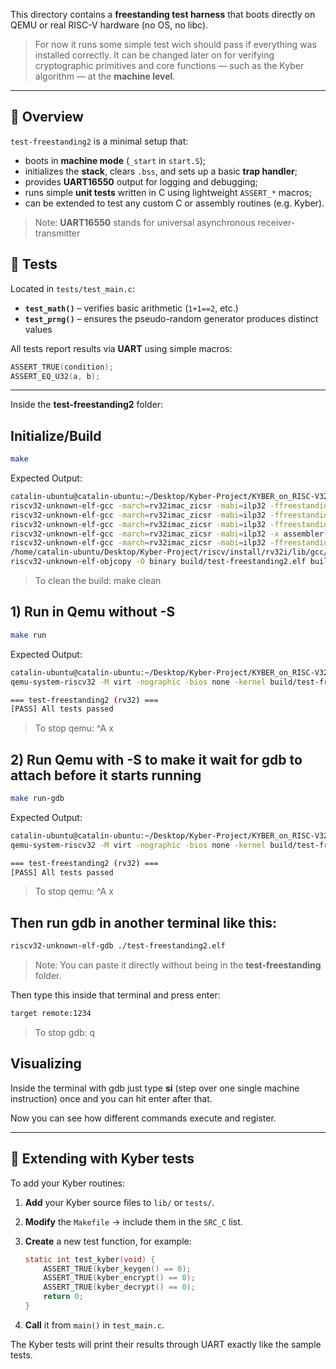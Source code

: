 This directory contains a **freestanding test harness** that boots directly on QEMU or real RISC-V hardware (no OS, no libc).  

> For now it runs some simple test wich should pass if everything was installed correctly. It can be changed later on for verifying cryptographic primitives and core functions — such as the Kyber algorithm — at the **machine level**. 

---

## 🧩 Overview

`test-freestanding2` is a minimal setup that:
- boots in **machine mode** (`_start` in `start.S`);
- initializes the **stack**, clears `.bss`, and sets up a basic **trap handler**;
- provides **UART16550** output for logging and debugging;
- runs simple **unit tests** written in C using lightweight `ASSERT_*` macros;
- can be extended to test any custom C or assembly routines (e.g. Kyber).

> Note: **UART16550** stands for universal asynchronous receiver-transmitter

## 🧪 Tests

Located in `tests/test_main.c`:

- **`test_math()`** – verifies basic arithmetic (`1+1==2`, etc.)
- **`test_prng()`** – ensures the pseudo-random generator produces distinct values

All tests report results via **UART** using simple macros:
```c
ASSERT_TRUE(condition);
ASSERT_EQ_U32(a, b);
```

---

Inside the **test-freestanding2** folder:

## Initialize/Build

```bash
make
```

Expected Output:

```bash
catalin-ubuntu@catalin-ubuntu:~/Desktop/Kyber-Project/KYBER_on_RISC-V32/test-freestanding2$ make
riscv32-unknown-elf-gcc -march=rv32imac_zicsr -mabi=ilp32 -ffreestanding -fno-builtin -nostdlib -nostartfiles -Os -g -Wall -Wextra -Wno-unused-parameter -Wno-missing-field-initializers -Iinclude -c drivers/uart16550.c -o build/drivers/uart16550.o
riscv32-unknown-elf-gcc -march=rv32imac_zicsr -mabi=ilp32 -ffreestanding -fno-builtin -nostdlib -nostartfiles -Os -g -Wall -Wextra -Wno-unused-parameter -Wno-missing-field-initializers -Iinclude -c lib/util.c -o build/lib/util.o
riscv32-unknown-elf-gcc -march=rv32imac_zicsr -mabi=ilp32 -ffreestanding -fno-builtin -nostdlib -nostartfiles -Os -g -Wall -Wextra -Wno-unused-parameter -Wno-missing-field-initializers -Iinclude -c tests/test_main.c -o build/tests/test_main.o
riscv32-unknown-elf-gcc -march=rv32imac_zicsr -mabi=ilp32 -x assembler-with-cpp -g -c start.S -o build/start.o
riscv32-unknown-elf-gcc -march=rv32imac_zicsr -mabi=ilp32 -ffreestanding -fno-builtin -nostdlib -nostartfiles -Os -g -Wall -Wextra -Wno-unused-parameter -Wno-missing-field-initializers -Iinclude build/drivers/uart16550.o build/lib/util.o build/tests/test_main.o build/start.o -o build/test-freestanding2.elf -T linker.ld -nostdlib -Wl,--gc-sections -Wl,-Map,build/test-freestanding2.map
/home/catalin-ubuntu/Desktop/Kyber-Project/riscv/install/rv32i/lib/gcc/riscv32-unknown-elf/15.1.0/../../../../riscv32-unknown-elf/bin/ld: warning: build/test-freestanding2.elf has a LOAD segment with RWX permissions
riscv32-unknown-elf-objcopy -O binary build/test-freestanding2.elf build/test-freestanding2.bin
```

> To clean the build: make clean

## 1) Run in Qemu without -S

```bash
make run
```

Expected Output:

```bash
catalin-ubuntu@catalin-ubuntu:~/Desktop/Kyber-Project/KYBER_on_RISC-V32/test-freestanding2$ make run
qemu-system-riscv32 -M virt -nographic -bios none -kernel build/test-freestanding2.elf

=== test-freestanding2 (rv32) ===
[PASS] All tests passed
```

> To stop qemu: ^A x

## 2) Run Qemu with -S to make it wait for gdb to attach before it starts running

```bash
make run-gdb
```

Expected Output:

```bash
catalin-ubuntu@catalin-ubuntu:~/Desktop/Kyber-Project/KYBER_on_RISC-V32/test-freestanding2$ make run-gdb
qemu-system-riscv32 -M virt -nographic -bios none -kernel build/test-freestanding2.elf -S -gdb tcp::1234

=== test-freestanding2 (rv32) ===
[PASS] All tests passed
```

> To stop qemu: ^A x

## Then run gdb in another terminal like this:

```bash
riscv32-unknown-elf-gdb ./test-freestanding2.elf 
```

> Note: You can paste it directly without being in the **test-freestanding** folder.

Then type this inside that terminal and press enter:

```bash
target remote:1234
```

> To stop gdb: q

## Visualizing

Inside the terminal with gdb just type **si** (step over one single machine instruction) once and you can hit enter after that. 

Now you can see how different commands execute and register.

---

## 🧠 Extending with Kyber tests

To add your Kyber routines:

1. **Add** your Kyber source files to `lib/` or `tests/`.
2. **Modify** the `Makefile` → include them in the `SRC_C` list.
3. **Create** a new test function, for example:

   ```c
   static int test_kyber(void) {
       ASSERT_TRUE(kyber_keygen() == 0);
       ASSERT_TRUE(kyber_encrypt() == 0);
       ASSERT_TRUE(kyber_decrypt() == 0);
       return 0;
   }
   ```
4. **Call** it from `main()` in `test_main.c`.

The Kyber tests will print their results through UART exactly like the sample tests.
